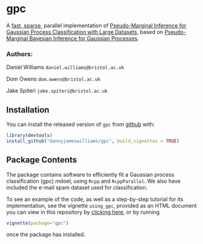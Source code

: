 
# gpc

<!-- badges: start -->
<!-- badges: end -->

A [fast, sparse,](https://papers.nips.cc/paper/2240-fast-sparse-gaussian-process-methods-the-informative-vector-machine.pdf) parallel implementation of [Pseudo-Marginal Inference for
Gaussian Process Classification with Large Datasets](https://github.com/jakespiteri/GPclassification/blob/master/report/main.pdf), based on [Pseudo-Marginal Bayesian Inference for Gaussian Processes](https://www.researchgate.net/publication/262954130_Pseudo-Marginal_Bayesian_Inference_for_Gaussian_Processes).

### Authors:

Daniel Williams `daniel.williams@bristol.ac.uk`

Dom Owens `dom.owens@bristol.ac.uk`

Jake Spiteri `jake.spiteri@bristol.ac.uk`

## Installation

You can install the released version of `gpc` from [github](https://github.com/dannyjameswilliams/gpc) with:

``` r
library(devtools)
install_github("dannyjameswilliams/gpc", build_vignettes = TRUE)
```

## Package Contents

The package contains software to efficiently fit a Gaussian process classification (gpc) mdoel, using `Rcpp` and `RcppParallel`. We also have included the e-mail spam dataset used for classification.

To see an example of the code, as well as a step-by-step tutorial for its implementation, see the vignette `using_gpc`, provided as an HTML document you can view in this repository by [clicking here](https://htmlpreview.github.io/?https://github.com/dannyjameswilliams/gpc/blob/master/using_gpc.html), or by running
```r
vignette(package="gpc")
```
once the package has installed.
